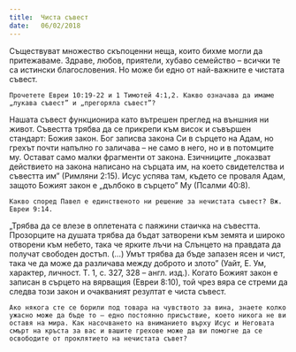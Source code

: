 ```yaml
---
title:  Чиста съвест
date:   06/02/2018
---
```


Съществуват множество скъпоценни неща, които бихме могли да притежаваме. Здраве, любов, приятели, хубаво семейство – всички те са истински благословения. Но може би едно от най-важните е чистата съвест.

`Прочетете Евреи 10:19-22 и 1 Тимотей 4:1,2. Какво означава да имаме „лукава съвест” и „прегоряла съвест”?`

Нашата съвест функционира като вътрешен преглед на външния ни живот. Съвестта трябва да се прикрепи към висок и съвършен стандарт: Божия закон. Бог записва закона Си в сърцето на Адам, но грехът почти напълно го заличава – не само в него, но и в потомците му. Остават само малки фрагменти от закона. Езичниците „показват действието на закона написано на сърцата им, на което свидетелства и съвестта им” (Римляни 2:15). Исус успява там, където се проваля Адам, защото Божият закон е „дълбоко в сърцето” Му (Псалми 40:8).

`Какво според Павел е единственото ни решение за нечистата съвест? Вж. Евреи 9:14.`

„Трябва да се влезе в оплетената с паяжини стаичка на съвестта. Прозорците на душата трябва да бъдат затворени към земята и широко отворени към небето, така че ярките лъчи на Слънцето на правдата да получат свободен достъп. (...) Умът трябва да бъде запазен ясен и чист, така че да може да различава между доброто и злото” (Уайт, Е. Ум, характер, личност. Т. 1, с. 327, 328 – англ. изд.). Когато Божият закон е записан в сърцето на вярващия (Евреи 8:10), той чрез вяра се стреми да следва този закон и очакваният резултат е чиста съвест.

`Ако някога сте се борили под товара на чувството за вина, знаете колко ужасно може да бъде то – едно постоянно присъствие, което никога не ви оставя на мира. Как насочването на вниманието върху Исус и Неговата смърт на кръста за вас и вашите грехове може да ви помогне да се освободите от проклятието на нечистата съвет?`